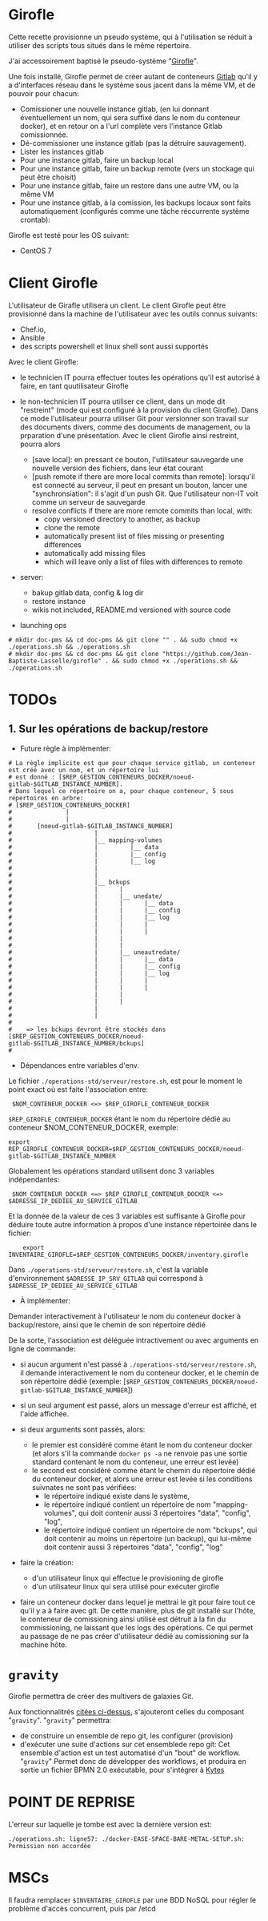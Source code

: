 # Girofle

Cette recette provisionne un pseudo système, qui à l'utilisation se réduit à utiliser des scripts tous situés dans le même répertoire.

J'ai accessoirement baptisé le pseudo-système "[Girofle](#)".

Une fois installé, Girofle permet de créer autant de conteneurs [Gitlab](https://gitlab.io) qu'il y a d'interfaces réseau dans le système sous jacent 
dans la même VM, et de pouvoir pour chacun:
* Comissioner une nouvelle instance gitlab, (en lui donnant éventuellement un nom, qui sera suffixé dans le nom du conteneur docker), et en retour on a l'url complète vers l'instance Gitlab comissionnée.
* Dé-commissioner une instance gitlab (pas la détruire sauvagement).
* Lister les instances gitlab
* Pour une instance gitlab, faire un backup local
* Pour une instance gitlab, faire un backup remote (vers un stockage qui peut être choisit)
* Pour une instance gitlab, faire un restore dans une autre VM, ou la même VM
* Pour une instance gitlab, à la comission, les backups locaux sont faits automatiquement (configurés comme une tâche réccurrente système crontab):

Girofle est testé pour les OS suivant:
* CentOS 7

<!-- 
```
# 1./ il faut ajouter la ligne:
# 
# => Pour une toutes les 4 heures: [* */4 * * * "$(pwd)/operations-std/serveur/backup.sh"]
#  
# Au fichier crontab:
# 
# Mode manuel: sudo crontab -e
# Mode silencieux:
export PLANIFICATION_DES_BCKUPS="* */4 * * *   $(pwd)/operations-std/serveur/backup.sh"
rm -f ./operations-std/serveur/bckup.kytes
echo "$PLANIFICATION_DES_BCKUPS" >> ./operations-std/serveur/bckup.kytes
crontab ./operations-std/serveur/bckup.kytes
rm -f ./operations-std/serveur/bckup.kytes
echo " provision-girofle- Le backup Girafle a été cofniguré pour  " >> $NOMFICHIERLOG
echo " provision-girofle- s'exécuter automatiquent de la manière suivante: " >> $NOMFICHIERLOG
echo " provision-girofle-  " >> $NOMFICHIERLOG
crontab -l >> $NOMFICHIERLOG
echo " provision-girofle-  TERMINEE - " >> $NOMFICHIERLOG
#    ANNEXE crontab quickies
# => pour une fois par nuit: [* 1 * * * "$(pwd)/operations-std/serveur/backup.sh"]
# => pour une toutes les 2 heures: [* */2 * * * "$(pwd)/operations-std/serveur/backup.sh"]
# => pour une toutes les 4 heures: [* */4 * * * "$(pwd)/operations-std/serveur/backup.sh"]
# => pour une fois par nuit: [*/5 */1 * * * "$(pwd)/operations-std/serveur/backup.sh"]
# => Toutes les 15 minutes après 7 heures: [5 7 * * * "$(pwd)/operations-std/serveur/backup.sh" ]

```

# 2./ il faut redémarrer le système? (me souvient plus...) --> 

# Client Girofle

L'utilisateur de Girafle utilisera un client.
Le client Girofle peut être  provisionné dans la machine de l'utilisateur avec les outils connus suivants:
- Chef.io,
- Ansible
- des scripts powershell et linux shell sont aussi supportés

Avec le client Girofle:
* le technicien IT pourra effectuer toutes les opérations qu'il est autorisé à faire, en tant quutilisateur Girofle
* le non-technicien IT pourra utiliser ce client, dans un mode dit "restreint" (mode qui est configuré à la provision du client Girofle). Dans ce mode l'utilisateur pourra utiliser
Git pour versionner son travail sur des documents divers, comme des documents de management, ou la prparation d'une présentation. Avec le client Girofle ainsi restreint, pourra alors 
  * [save local]: en pressant ce bouton, l'utilisateur sauvegarde une nouvelle version des fichiers, dans leur état courant
  * [push remote if there are more local commits  than remote]: lorsqu'il est connecté au serveur, il peut en presant un bouton, lancer une "synchronsiation": il s'agit d'un push Git. Que l'utilisateur non-IT voit comme un serveur de sauvegarde
  * resolve conflicts if there are more remote commits than local, with:
    * copy versioned directory to another, as backup
    * clone the remote
    * automatically present list of files missing or presenting differences
	* automatically add missing files
	* which will leave only a list of files with differences to remote
* server:
  * bakup gitlab data, config & log dir
  * restore instance
  * wikis not included, README.md versioned with source code
  
  
* launching ops

```
# mkdir doc-pms && cd doc-pms && git clone "" . && sudo chmod +x ./operations.sh && ./operations.sh
# mkdir doc-pms && cd doc-pms && git clone "https://github.com/Jean-Baptiste-Lasselle/girofle" . && sudo chmod +x ./operations.sh && ./operations.sh

```

# TODOs

## 1. Sur les opérations de backup/restore

* Future règle à implémenter:
```
# La règle implicite est que pour chaque service gitlab, un conteneur est créé avec un nom, et un répertoire lui
# est donné : [$REP_GESTION_CONTENEURS_DOCKER/noeud-gitlab-$GITLAB_INSTANCE_NUMBER].
# Dans lequel ce répertoire on a, pour chaque conteneur, 5 sous répertoires en arbre:
# [$REP_GESTION_CONTENEURS_DOCKER]
#				| 
#				| 
# 		[noeud-gitlab-$GITLAB_INSTANCE_NUMBER]
# 						|
# 						|__ mapping-volumes
# 						|	   	  |__ data
# 						|	   	  |__ config
# 						|	   	  |__ log
# 						|
# 						|
# 						|__ bckups
# 						|	   |
# 						|	   |__ unedate/
# 						|	   |	  |__ data
# 						|	   |	  |__ config
# 						|	   |	  |__ log
# 						|	   |	  |
# 						|	   |	  |
# 						|	   |
# 						|	   |
# 						|	   |__ uneautredate/
# 						|	   |	  |__ data
# 						|	   |	  |__ config
# 						|	   |	  |__ log
# 						|	   |	  |
# 						|	   |	  |
# 						|	   |
# 						|	   |
# 						|	   
# 						|	      
#    
#    => les bckups devront être stockés dans [$REP_GESTION_CONTENEURS_DOCKER/noeud-gitlab-$GITLAB_INSTANCE_NUMBER/bckups]
#    

```

* Dépendances entre variables d'env.

Le fichier `./operations-std/serveur/restore.sh`, est pour le moment le point exact où est faite l'association entre: 

```
 $NOM_CONTENEUR_DOCKER <=> $REP_GIROFLE_CONTENEUR_DOCKER
```
`$REP_GIROFLE_CONTENEUR_DOCKER` étant le nom du répertoire dédié au conteneur $NOM_CONTENEUR_DOCKER, exemple: 

```
export REP_GIROFLE_CONTENEUR_DOCKER=$REP_GESTION_CONTENEURS_DOCKER/noeud-gitlab-$GITLAB_INSTANCE_NUMBER
```

Globalement les opérations standard utilisent donc 3 variables indépendantes:

```
 $NOM_CONTENEUR_DOCKER <=> $REP_GIROFLE_CONTENEUR_DOCKER <=> $ADRESSE_IP_DEDIEE_AU_SERVICE_GITLAB
```

Et la donnée de la valeur de ces 3 variables est suffisante à Girofle pour déduire toute autre information à propos d'une instance répertoirée dans le fichier:

```
	export INVENTAIRE_GIROFLE=$REP_GESTION_CONTENEURS_DOCKER/inventory.girofle
```

Dans `./operations-std/serveur/restore.sh`, c'est la variable d'environnement `$ADRESSE_IP_SRV_GITLAB` qui correspond à `$ADRESSE_IP_DEDIEE_AU_SERVICE_GITLAB`



* À implémenter:

Demander interactivement à l'utilisateur le nom du conteneur docker à backup/restore, ainsi que le chemin de son répertoire dédié

De la sorte, l'association est déléguée intractivement ou avec arguments en ligne de commande:

* si aucun argument n'est passé à `./operations-std/serveur/restore.sh`, il demande interactivement le nom du conteneur docker, et le chemin de son répertoire dédié (exemple: [`$REP_GESTION_CONTENEURS_DOCKER/noeud-gitlab-$GITLAB_INSTANCE_NUMBER`])
* si un seul argument est passé, alors un message d'erreur est affiché, et l'aide affichée.
* si deux arguments sont passés, alors:
  * le premier est considéré comme étant le nom du conteneur docker (et alors s'il la commande `docker ps -a` ne renvoie pas une sortie standard contenant le nom du conteneur, une erreur est levée)
  * le second est considéré comme étant le chemin du répertoire dédié du conteneur docker, et alors une erreur est levée si les conditions suivnates ne sont pas vérifiées:
    *  le répertoire indiqué existe dans le système,
    *  le répertoire indiqué contient un répertoire de nom "mapping-volumes", qui doit contenir aussi 3 répertoires "data", "config", "log", 
    *  le répertoire indiqué contient un répertoire de nom "bckups", qui doit contenir au moins un répertoire (un backup), qui lui-même doit contenir aussi 3 répertoires "data", "config", "log"

* faire la création:
  * d'un utilisateur linux qui effectue le provisioning de girofle
  * d'un utilisateur linux qui sera utilisé pour exécuter girofle

* faire un conteneur docker dans lequel je mettrai le git pour faire tout ce qu'il y a à faire avec git. De cette manière, plus de git installé sur l'hôte, le conteneur de comissioning ainsi utilisé est détruit à la fin du commissioning, ne laissant que les logs des opérations. Ce qui permet au passage de ne pas créer d'utilisateur dédié au comissioning sur la machine hôte.

# `gravity`

Girofle permettra de créer des multivers de galaxies Git.

Aux fonctionnalitrés [citées ci-dessus](#girofle), s'ajouteront celles du composant "`gravity`". "`gravity`" permettra:
* de construire un ensemble de repo git, les configurer (provision)
* d'exécuter une suite d'actions sur cet ensemblede repo git: Cet ensemble d'action est un test automatisé d'un "bout" de workflow.
"`gravity`" Permet donc de développer des workflows, et produira en sortie un fichier BPMN 2.0 exécutable, pour s'intégrer à [Kytes](https://github.com/Jean-Baptiste-Lasselle/kytes)

# POINT DE REPRISE

L'erreur sur laquelle je tombe est avec la dernière version est:
```
./operations.sh: ligne57: ./docker-EASE-SPACE-BARE-METAL-SETUP.sh: Permission non accordée
```

# MSCs

Il faudra remplacer `$INVENTAIRE_GIROFLE` par une BDD NoSQL pour régler le problème d'accès concurrent, puis par /etcd